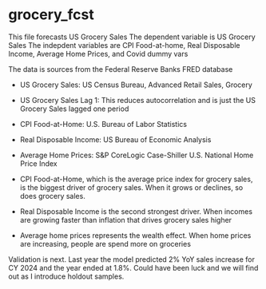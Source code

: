 # grocery_fcst
This file forecasts US Grocery Sales
The dependent variable is US Grocery Sales
The indepdent variables are CPI Food-at-home, Real Disposable Income, Average Home Prices, and Covid dummy vars

The data is sources from the Federal Reserve Banks FRED database
* US Grocery Sales: US Census Bureau, Advanced Retail Sales, Grocery
* US Grocery Sales Lag 1: This reduces autocorrelation and is just the US Grocery Sales lagged one period
* CPI Food-at-Home: U.S. Bureau of Labor Statistics
* Real Disposable Income: US Bureau of Economic Analysis
* Average Home Prices: S&P CoreLogic Case-Shiller U.S. National Home Price Index

* CPI Food-at-Home, which is the average price index for grocery sales, is the biggest driver of grocery sales. When it grows or declines, so does grocery sales.  
* Real Disposable Income is the second strongest driver.  When incomes are growing faster than inflation that drives grocery sales higher
* Average home prices represents the wealth effect.  When home prices are increasing, people are spend more on groceries

Validation is next.  Last year the model predicted 2% YoY sales increase for CY 2024 and the year ended at 1.8%.  Could have been luck and we will find out as I 
introduce holdout samples.
